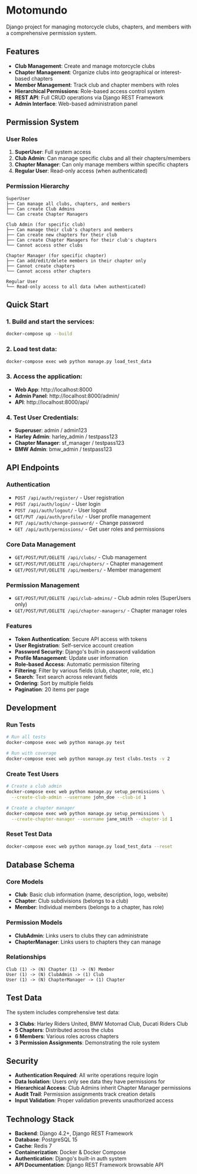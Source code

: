 # Motomundo

Django project for managing motorcycle clubs, chapters, and members with a comprehensive permission system.

## Features

- **Club Management**: Create and manage motorcycle clubs
- **Chapter Management**: Organize clubs into geographical or interest-based chapters  
- **Member Management**: Track club and chapter members with roles
- **Hierarchical Permissions**: Role-based access control system
- **REST API**: Full CRUD operations via Django REST Framework
- **Admin Interface**: Web-based administration panel

## Permission System

### User Roles

1. **SuperUser**: Full system access
2. **Club Admin**: Can manage specific clubs and all their chapters/members
3. **Chapter Manager**: Can only manage members within specific chapters
4. **Regular User**: Read-only access (when authenticated)

### Permission Hierarchy

```
SuperUser
├── Can manage all clubs, chapters, and members
├── Can create Club Admins
└── Can create Chapter Managers

Club Admin (for specific club)
├── Can manage their club's chapters and members
├── Can create new chapters for their club
├── Can create Chapter Managers for their club's chapters
└── Cannot access other clubs

Chapter Manager (for specific chapter)
├── Can add/edit/delete members in their chapter only
├── Cannot create chapters
└── Cannot access other chapters

Regular User
└── Read-only access to all data (when authenticated)
```

## Quick Start

### 1. Build and start the services:
```bash
docker-compose up --build
```

### 2. Load test data:
```bash
docker-compose exec web python manage.py load_test_data
```

### 3. Access the application:
- **Web App**: http://localhost:8000
- **Admin Panel**: http://localhost:8000/admin/
- **API**: http://localhost:8000/api/

### 4. Test User Credentials:
- **Superuser**: admin / admin123
- **Harley Admin**: harley_admin / testpass123  
- **Chapter Manager**: sf_manager / testpass123
- **BMW Admin**: bmw_admin / testpass123

## API Endpoints

### Authentication
- `POST /api/auth/register/` - User registration
- `POST /api/auth/login/` - User login
- `POST /api/auth/logout/` - User logout
- `GET/PUT /api/auth/profile/` - User profile management
- `PUT /api/auth/change-password/` - Change password
- `GET /api/auth/permissions/` - Get user roles and permissions

### Core Data Management
- `GET/POST/PUT/DELETE /api/clubs/` - Club management
- `GET/POST/PUT/DELETE /api/chapters/` - Chapter management
- `GET/POST/PUT/DELETE /api/members/` - Member management

### Permission Management
- `GET/POST/PUT/DELETE /api/club-admins/` - Club admin roles (SuperUsers only)
- `GET/POST/PUT/DELETE /api/chapter-managers/` - Chapter manager roles

### Features
- **Token Authentication**: Secure API access with tokens
- **User Registration**: Self-service account creation
- **Password Security**: Django's built-in password validation
- **Profile Management**: Update user information
- **Role-based Access**: Automatic permission filtering
- **Filtering**: Filter by various fields (club, chapter, role, etc.)
- **Search**: Text search across relevant fields
- **Ordering**: Sort by multiple fields
- **Pagination**: 20 items per page

## Development

### Run Tests
```bash
# Run all tests
docker-compose exec web python manage.py test

# Run with coverage
docker-compose exec web python manage.py test clubs.tests -v 2
```

### Create Test Users
```bash
# Create a club admin
docker-compose exec web python manage.py setup_permissions \
  --create-club-admin --username john_doe --club-id 1

# Create a chapter manager  
docker-compose exec web python manage.py setup_permissions \
  --create-chapter-manager --username jane_smith --chapter-id 1
```

### Reset Test Data
```bash
docker-compose exec web python manage.py load_test_data --reset
```

## Database Schema

### Core Models
- **Club**: Basic club information (name, description, logo, website)
- **Chapter**: Club subdivisions (belongs to a club)
- **Member**: Individual members (belongs to a chapter, has role)

### Permission Models  
- **ClubAdmin**: Links users to clubs they can administrate
- **ChapterManager**: Links users to chapters they can manage

### Relationships
```
Club (1) -> (N) Chapter (1) -> (N) Member
User (1) -> (N) ClubAdmin -> (1) Club  
User (1) -> (N) ChapterManager -> (1) Chapter
```

## Test Data

The system includes comprehensive test data:
- **3 Clubs**: Harley Riders United, BMW Motorrad Club, Ducati Riders Club
- **5 Chapters**: Distributed across the clubs
- **6 Members**: Various roles across chapters
- **3 Permission Assignments**: Demonstrating the role system

## Security

- **Authentication Required**: All write operations require login
- **Data Isolation**: Users only see data they have permissions for
- **Hierarchical Access**: Club Admins inherit Chapter Manager permissions
- **Audit Trail**: Permission assignments track creation details
- **Input Validation**: Proper validation prevents unauthorized access

## Technology Stack

- **Backend**: Django 4.2+, Django REST Framework
- **Database**: PostgreSQL 15
- **Cache**: Redis 7  
- **Containerization**: Docker & Docker Compose
- **Authentication**: Django's built-in auth system
- **API Documentation**: Django REST Framework browsable API
